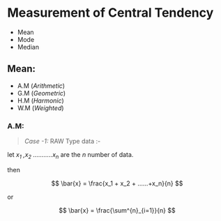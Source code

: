 # Measurement of Central Tendency
- Mean
- Mode
- Median
  
## Mean:
- A.M (*Arithmetic*)
- G.M (*Geometric*)
- H.M (*Harmonic*)
- W.M (*Weighted*)
  
### A.M:
> *Case -1:* RAW Type data :-

let <var>x<sub>1</sub> ,x<sub>2</sub> ...........x<sub>n</sub></var> are the *n* number of data.

then 

$$
\bar{x} = \frac{x_1 + x_2 + ......+x_n}{n}
$$

or

$$
\bar{x} = \frac{\sum^{n}_{i=1}}{n}
$$

